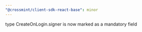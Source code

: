 ```yaml
---
"@crossmint/client-sdk-react-base": minor
---
```


type CreateOnLogin.signer is now marked as a mandatory field

